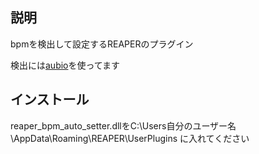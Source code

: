 ## 説明
bpmを検出して設定するREAPERのプラグイン

検出には[aubio](https://aubio.org/)を使ってます

## インストール
reaper_bpm_auto_setter.dllをC:\Users自分のユーザー名\AppData\Roaming\REAPER\UserPlugins
に入れてください
